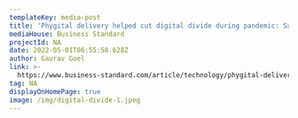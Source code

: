 ```yaml
---
templateKey: media-post
title: 'Phygital delivery helped cut digital divide during pandemic: Samagra CEO'
mediaHouse: Business Standard
projectId: NA
date: 2022-05-01T06:55:58.628Z
author: Gaurav Goel
link: >-
  https://www.business-standard.com/article/technology/phygital-delivery-helped-cut-digital-divide-during-pandemic-samagra-ceo-122050100575_1.html
tag: NA
displayOnHomePage: true
image: /img/digital-divide-1.jpeg
---
```


